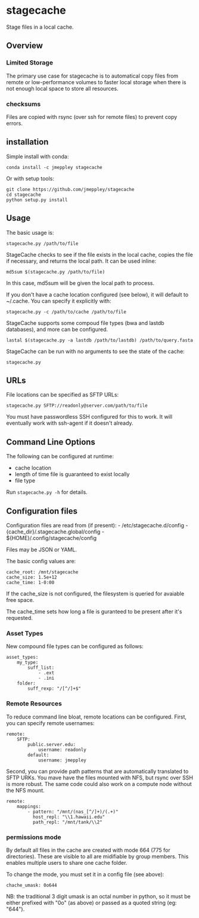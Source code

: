 # stagecache
Stage files in a local cache.

## Overview
### Limited Storage
The primary use case for stagecache is to automatical copy files from remote or
low-performance volumes to faster local storage when there is not enough local
space to store all resources.

### checksums
Files are copied with rsync (over ssh for remote files) to prevent copy errors.

## installation
Simple install with conda:

    conda install -c jmeppley stagecache

Or with setup tools:

    git clone https://github.com/jmeppley/stagecache
    cd stagecache
    python setup.py install

## Usage
The basic usage is:

    stagecache.py /path/to/file

StageCache checks to see if the file exists in the local cache, copies the file
if necessary, and returns the local path. It can be used inline:

    md5sum $(stagecache.py /path/to/file)

In this case, md5sum will be given the local path to process.

If you don't have a cache location configured (see below), it will default to ~/.cache. You can specify it explicitly with:

    stagecache.py -c /path/to/cache /path/to/file

StageCache supports some compoud file types (bwa and lastdb databases), and
more can be configured.

    lastal $(stagecache.py -a lastdb /path/to/lastdb) /path/to/query.fasta

StageCache can be run with no arguments to see the state of the cache:

    stagecache.py

## URLs

File locations can be specified as SFTP URLs:

    stagecache.py SFTP://readonly@server.com/path/to/file

You must have passwordless SSH configured for this to work. It will eventually
work with ssh-agent if it doesn't already.

## Command Line Options

The following can be configured at runtime:

 * cache location
 * length of time file is guaranteed to exist locally
 * file type

Run `stagecache.py -h` for details.

## Configuration files

Configuration files are read from (if present):
    - /etc/stagecache.d/config
    - {cache_dir}/.stagecache.global/config
    - ${HOME}/.config/stagecache/config

Files may be JSON or YAML.

The basic config values are:

    cache_root: /mnt/stagecache
    cache_size: 1.5e+12
    cache_time: 1-0:00

If the cache_size is not configured, the filesystem is queried for avaiable
free space.

The cache_time sets how long a file is guranteed to be present after it's
requested.

### Asset Types

New compound file types can be configured as follows:

    asset_types:
        my_type:
            suff_list:
                - .ext
                - .ini
        folder:
            suff_rexp: "/[^/]+$"

### Remote Resources

To reduce command line bloat, remote locations can be configured. First, you
can specify remote usernames:

    remote:
        SFTP:
            public.server.edu:
                username: readonly
            default:
                username: jmeppley

Second, you can provide path patterns that are automatically translated to
SFTP URKs. You mave have the files mounted with NFS, but rsync over SSH is more
robust. The same code could also work on a compute node without the NFS mount.

    remote:
        mappings:
            - pattern: "/mnt/(nas_[^/]+)/(.+)"
              host_repl: "\\1.hawaii.edu"
              path_repl: "/mnt/tank/\\2"

### permissions mode
By default all files in the cache are created with mode 664 (775 for directories). These are visible to all are midifiable by group members. This enables multiple users to share one cache folder.

To change the mode, you must set it in a config file (see above):

    chache_umask: 0o644
    
NB: the traditional 3 digit umask is an octal number in python, so it must be either prefixed with "0o" (as above) or passed as a quoted string (eg: "644"). 
